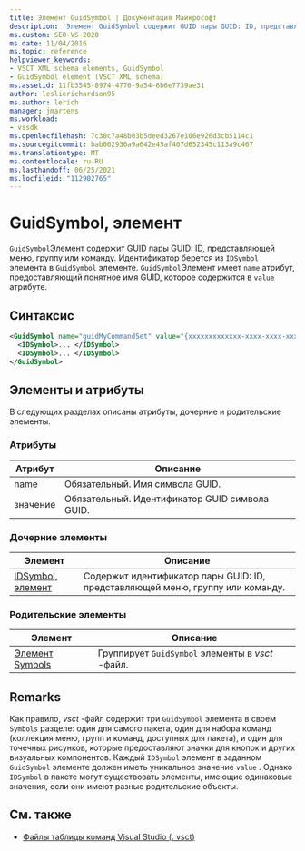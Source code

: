 ```yaml
---
title: Элемент GuidSymbol | Документация Майкрософт
description: 'Элемент GuidSymbol содержит GUID пары GUID: ID, представляющей меню, группу или команду.'
ms.custom: SEO-VS-2020
ms.date: 11/04/2016
ms.topic: reference
helpviewer_keywords:
- VSCT XML schema elements, GuidSymbol
- GuidSymbol element (VSCT XML schema)
ms.assetid: 11fb3545-8974-4776-9a54-6b6e7739ae31
author: leslierichardson95
ms.author: lerich
manager: jmartens
ms.workload:
- vssdk
ms.openlocfilehash: 7c30c7a48b03b5deed3267e106e926d3cb5114c1
ms.sourcegitcommit: bab002936a9a642e45af407d652345c113a9c467
ms.translationtype: MT
ms.contentlocale: ru-RU
ms.lasthandoff: 06/25/2021
ms.locfileid: "112902765"
---
```

# <a name="guidsymbol-element"></a>GuidSymbol, элемент
`GuidSymbol`Элемент содержит GUID пары GUID: ID, представляющей меню, группу или команду. Идентификатор берется из `IDSymbol` элемента в `GuidSymbol` элементе. `GuidSymbol`Элемент имеет `name` атрибут, предоставляющий понятное имя GUID, которое содержится в `value` атрибуте.

## <a name="syntax"></a>Синтаксис

```xml
<GuidSymbol name="guidMyCommandSet" value="{xxxxxxxxxxxxx-xxxx-xxxx-xxxxxxxxxxxx}">
  <IDSymbol>... </IDSymbol>
  <IDSymbol>... </IDSymbol>
</GuidSymbol>
```

## <a name="attributes-and-elements"></a>Элементы и атрибуты
 В следующих разделах описаны атрибуты, дочерние и родительские элементы.

### <a name="attributes"></a>Атрибуты

|Атрибут|Описание|
|---------------|-----------------|
|name|Обязательный. Имя символа GUID.|
|значение|Обязательный. Идентификатор GUID символа GUID.|

### <a name="child-elements"></a>Дочерние элементы

|Элемент|Описание|
|-------------|-----------------|
|[IDSymbol, элемент](../extensibility/idsymbol-element.md)|Содержит идентификатор пары GUID: ID, представляющей меню, группу или команду.|

### <a name="parent-elements"></a>Родительские элементы

|Элемент|Описание|
|-------------|-----------------|
|[Элемент Symbols](../extensibility/symbols-element.md)|Группирует `GuidSymbol` элементы в *vsct* -файл.|

## <a name="remarks"></a>Remarks
 Как правило, *vsct* -файл содержит три `GuidSymbol` элемента в своем `Symbols` разделе: один для самого пакета, один для набора команд (коллекция меню, групп и команд, доступных для пакета), и один для точечных рисунков, которые предоставляют значки для кнопок и других визуальных компонентов. Каждый `IDSymbol` элемент в заданном `GuidSymbol` элементе должен иметь уникальное значение `value` . Однако `IDSymbol` в пакете могут существовать элементы, имеющие одинаковые значения, если они имеют разные родительские объекты.

## <a name="see-also"></a>См. также
- [Файлы таблицы команд Visual Studio (. vsct)](../extensibility/internals/visual-studio-command-table-dot-vsct-files.md)
